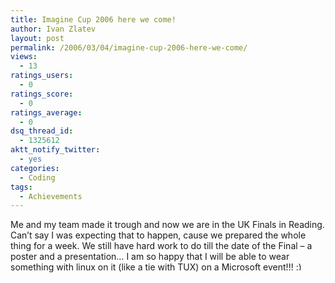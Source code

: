 ```yaml
---
title: Imagine Cup 2006 here we come!
author: Ivan Zlatev
layout: post
permalink: /2006/03/04/imagine-cup-2006-here-we-come/
views:
  - 13
ratings_users:
  - 0
ratings_score:
  - 0
ratings_average:
  - 0
dsq_thread_id:
  - 1325612
aktt_notify_twitter:
  - yes
categories:
  - Coding
tags:
  - Achievements
---
```

Me and my team made it trough and now we are in the UK Finals in Reading. Can&#8217;t say I was expecting that to happen, cause we prepared the whole thing for a week. We still have hard work to do till the date of the Final &#8211; a poster and a presentation&#8230; I am so happy that I will be able to wear something with linux on it (like a tie with TUX) on a Microsoft event!!! <img src="{{ site.url }}/wp-includes/images/smilies/simple-smile.png" alt=":)" class="wp-smiley" style="height: 1em; max-height: 1em;" />
